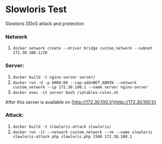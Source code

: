 # Slowloris Test
Slowloris DDoS attack and protection

### Network
1. `docker network create --driver bridge custom_network --subnet 172.30.100.1/20`

### Server:
1. `docker build -t nginx-server server/`
2. `docker run -d -p 8080:80 --cap-add=NET_ADMIN --network custom_network --ip 172.30.100.1 --name server nginx-server`
3. `docker exec -it server bash /iptables-rules.sh`

After this server is available on [http://172.30.100.1/](http://172.30.100.1/)

### Attack:
1. `docker build -t slowloris-attack slowloris/`
2. `docker run -it --network custom_network --rm --name slowloris slowloris-attack php slowloris.php 1500 172.30.100.1`